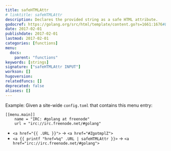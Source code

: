 ```yaml
---
title: safeHTMLAttr
# linktitle: safeHTMLAttr
description: Declares the provided string as a safe HTML attribute.
godocref: https://golang.org/src/html/template/content.go?s=1661:1676#L33
date: 2017-02-01
publishdate: 2017-02-01
lastmod: 2017-02-01
categories: [functions]
menu:
  docs:
    parent: "functions"
keywords: [strings]
signature: ["safeHTMLAttr INPUT"]
workson: []
hugoversion:
relatedfuncs: []
deprecated: false
aliases: []
---
```


Example: Given a site-wide `config.toml` that contains this menu entry:

```
[[menu.main]]
    name = "IRC: #golang at freenode"
    url = "irc://irc.freenode.net/#golang"
```

* <span class="bad">`<a href="{{ .URL }}">` &rarr; `<a href="#ZgotmplZ">`</span>
* <span class="good">`<a {{ printf "href=%q" .URL | safeHTMLAttr }}>` &rarr; `<a href="irc://irc.freenode.net/#golang">`</span>

